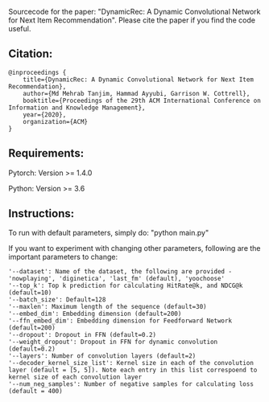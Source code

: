 Sourcecode for the paper: "DynamicRec: A Dynamic Convolutional Network for Next Item Recommendation". Please cite the paper if you find the code useful.

## Citation:
```
@inproceedings {
    title={DynamicRec: A Dynamic Convolutional Network for Next Item Recommendation},
    author={Md Mehrab Tanjim, Hammad Ayyubi, Garrison W. Cottrell}, 
    booktitle={Proceedings of the 29th ACM International Conference on Information and Knowledge Management}, 
    year={2020}, 
    organization={ACM}
}
```

## Requirements:
Pytorch: Version >= 1.4.0

Python: Version >= 3.6

## Instructions: 

To run with default parameters, simply do: "python main.py"

If you want to experiment with changing other parameters, following are the important parameters to change:

```
'--dataset': Name of the dataset, the following are provided - 'nowplaying', 'diginetica', 'last_fm' (default), 'yoochoose'
'--top_k': Top k prediction for calculating HitRate@k, and NDCG@k (default=10)
'--batch_size': Default=128
'--maxlen': Maximum length of the sequence (default=30)
'--embed_dim': Embedding dimension (default=200)
'--ffn_embed_dim': Embedding dimension for Feedforward Network (default=200)
'--dropout': Dropout in FFN (default=0.2) 
'--weight_dropout': Dropout in FFN for dynamic convolution (default=0.2)
'--layers': Number of convolution layers (default=2) 
'--decoder_kernel_size_list': Kernel size in each of the convolution layer (default = [5, 5]). Note each entry in this list correspoend to kernel size of each convolution layer
'--num_neg_samples': Number of negative samples for calculating loss (default = 400)
```